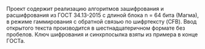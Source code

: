 Проект содержит реализацию алгоритмов зашифрования и расшифрования из ГОСТ 34.13-2015 с длиной блока n = 64 бита (Магма), в режиме гаммирования с обратной связью по шифртексту (CFB).
Ввод открытого текста производится в шестнадцатеричном формате без пробелов. Ключ шифрования и синхрпосылка взяты из примера в конце ГОСТа.
